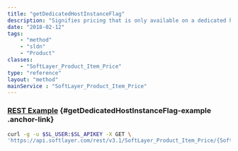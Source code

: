 ```yaml
---
title: "getDedicatedHostInstanceFlag"
description: "Signifies pricing that is only available on a dedicated host virtual server order."
date: "2018-02-12"
tags:
    - "method"
    - "sldn"
    - "Product"
classes:
    - "SoftLayer_Product_Item_Price"
type: "reference"
layout: "method"
mainService : "SoftLayer_Product_Item_Price"
---
```


### [REST Example](#getDedicatedHostInstanceFlag-example) <a href="/article/rest/"><i class="fas fa-question"></i></a> {#getDedicatedHostInstanceFlag-example .anchor-link} 
```bash
curl -g -u $SL_USER:$SL_APIKEY -X GET \
'https://api.softlayer.com/rest/v3.1/SoftLayer_Product_Item_Price/{SoftLayer_Product_Item_PriceID}/getDedicatedHostInstanceFlag'
```
